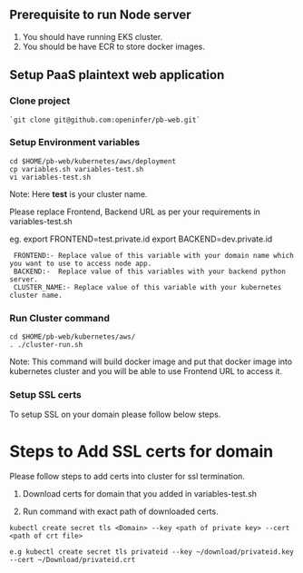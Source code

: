 ## Prerequisite to run Node server ##

   1. You should have running EKS cluster.
   2. You should be have ECR to store docker images. 

## Setup PaaS plaintext web application ##

### Clone project ###
    
    `git clone git@github.com:openinfer/pb-web.git`

### Setup Environment variables ###

    cd $HOME/pb-web/kubernetes/aws/deployment
    cp variables.sh variables-test.sh  
    vi variables-test.sh

Note: Here **test** is your cluster name. 

Please replace Frontend, Backend URL as per your requirements in variables-test.sh 

eg. 
     export FRONTEND=test.private.id
     export BACKEND=dev.private.id

     FRONTEND:- Replace value of this variable with your domain name which you want to use to access node app.
     BACKEND:-  Replace value of this variables with your backend python server.
     CLUSTER_NAME:- Replace value of this variable with your kubernetes cluster name.

### Run Cluster command ###

    cd $HOME/pb-web/kubernetes/aws/
    . ./cluster-run.sh

Note: This command will build docker image and put that docker image into kubernetes cluster and you will be able to use Frontend URL to access it.

### Setup SSL certs ###

To setup SSL on your domain please follow below steps.

# Steps to Add SSL certs for domain 

Please follow steps to add certs into cluster for ssl termination.

1. Download certs for domain that you added in variables-test.sh

2. Run command with exact path of downloaded certs.

```kubectl create secret tls <Domain> --key <path of private key> --cert <path of crt file>``` 

    e.g kubectl create secret tls privateid --key ~/download/privateid.key --cert ~/Download/privateid.crt